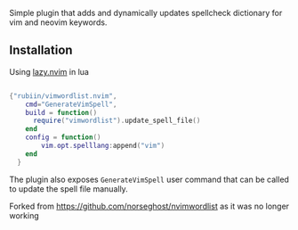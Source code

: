 Simple plugin that adds and dynamically updates spellcheck dictionary for vim and neovim keywords.
## Installation

Using [lazy.nvim](https://github.com/folke/lazy.nvim) in lua

```lua

{"rubiin/vimwordlist.nvim",
    cmd="GenerateVimSpell",
    build = function()
      require("vimwordlist").update_spell_file()
    end
    config = function()
        vim.opt.spelllang:append("vim")
    end
  }

```

The plugin also exposes `GenerateVimSpell` user command that can be called to update the spell file manually.

Forked from https://github.com/norseghost/nvimwordlist as it was no longer working
